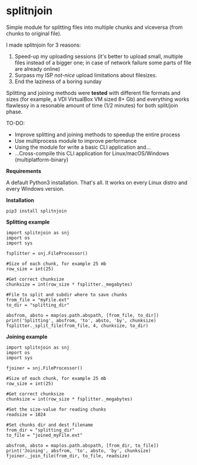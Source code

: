 # splitnjoin
Simple module for splitting files into multiple chunks and viceversa (from chunks to original file).

I made splitnjoin for 3 reasons:
1. Speed-up my uploading sessions (it's better to upload small, multiple files instead of a bigger one; in case of network failure some parts of file are already online)
2. Surpass my ISP _not-nice_ upload limitations about filesizes.
3. End the laziness of a boring sunday

Splitting and joining methods were **tested** with different file formats and sizes (for example, a VDI VirtualBox VM sized 8+ Gb) and everything works flawlessy in a resonable amount of time (1/2 minutes) for both split/join phase.

TO-DO:
- Improve splitting and joining methods to speedup the entire process
- Use multiprocess module to improve performance
- Using the module for write a basic CLI application and...
- ...Cross-compile this CLI application for Linux/macOS/Windows (multiplatform-binary)

**Requirements**

A default Python3 installation. That's all. It works on every Linux distro and every Windows version.

**Installation**

`pip3 install splitnjoin
`

**Splitting example**

```
import splitnjoin as snj
import os
import sys

fsplitter = snj.FileProcessor()

#Size of each chunk, for example 25 mb
row_size = int(25)

#Get correct chunksize
chunksize = int(row_size * fsplitter._megabytes)

#File to split and subdir where to save chunks
from_file = "myFile.ext"
to_dir = "splitting_dir"

absfrom, absto = map(os.path.abspath, [from_file, to_dir])
print('Splitting', absfrom, 'to', absto, 'by', chunksize)
fsplitter._split_file(from_file, 4, chunksize, to_dir)
```

**Joining example**
```
import splitnjoin as snj
import os
import sys

fjoiner = snj.FileProcessor()

#Size of each chunk, for example 25 mb
row_size = int(25)

#Get correct chunksize
chunksize = int(row_size * fsplitter._megabytes)

#Set the size-value for reading chunks
readsize = 1024

#Set chunks dir and dest filename
from_dir = "splitting_dir"
to_file = "joined_myFile.ext"

absfrom, absto = map(os.path.abspath, [from_dir, to_file])
print('Joining', absfrom, 'to', absto, 'by', chunksize)
fjoiner._join_file(from_dir, to_file, readsize)
```
